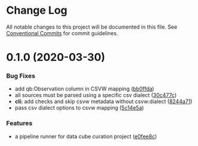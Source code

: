 # Change Log

All notable changes to this project will be documented in this file.
See [Conventional Commits](https://conventionalcommits.org) for commit guidelines.

# 0.1.0 (2020-03-30)


### Bug Fixes

* add qb:Observation column in CSVW mapping ([bb0ffda](https://github.com/zazuko/data-cube-curation/commit/bb0ffda))
* all sources must be parsed using a specific csv dialect ([30c477c](https://github.com/zazuko/data-cube-curation/commit/30c477c))
* **cli:** add checks and skip csvw metadata without csvw:dialect ([8244a71](https://github.com/zazuko/data-cube-curation/commit/8244a71))
* pass csv dialect options to csvw mapping ([5c14e5a](https://github.com/zazuko/data-cube-curation/commit/5c14e5a))


### Features

* a pipeline runner for data cube curation project ([e0fee8c](https://github.com/zazuko/data-cube-curation/commit/e0fee8c))
